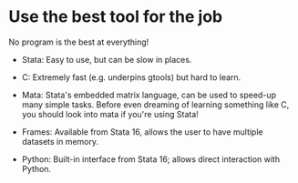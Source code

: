 Use the best tool for the job
=============================

No program is the best at everything!

- Stata: Easy to use, but can be slow in places.

- C: Extremely fast (e.g. underpins gtools) but hard to learn.

- Mata: Stata's embedded matrix language, can be used to speed-up many simple tasks. Before even dreaming of learning something like C, you should look into mata if you're using Stata!

- Frames: Available from Stata 16, allows the user to have multiple datasets in memory.

- Python: Built-in interface from Stata 16; allows direct interaction with Python.
